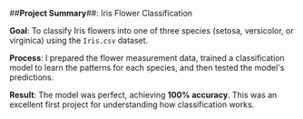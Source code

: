 ##**Project Summary**##: Iris Flower Classification

**Goal**: To classify Iris flowers into one of three species (setosa, versicolor, or virginica) using the `Iris.csv` dataset.

**Process**: I prepared the flower measurement data, trained a classification model to learn the patterns for each species, and then tested the model's predictions.

**Result**: The model was perfect, achieving **100% accuracy**. This was an excellent first project for understanding how classification works.
